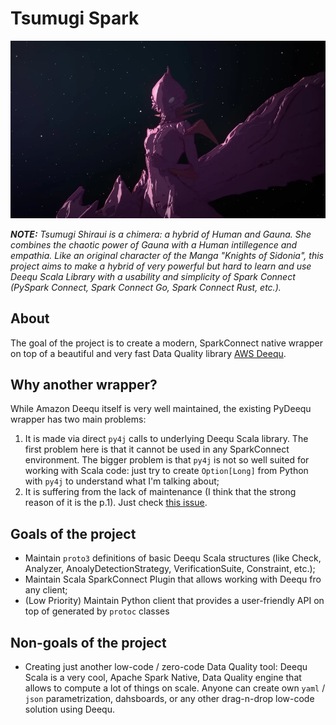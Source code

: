# Tsumugi Spark

![](static/tsumugi-spark-logo.png)

**_NOTE:_** _Tsumugi Shiraui is a chimera: a hybrid of Human and Gauna. She combines the chaotic power of Gauna with a Human intillegence and empathia. Like an original character of the Manga "Knights of Sidonia", this project aims to make a hybrid of very powerful but hard to learn and use Deequ Scala Library with a usability and simplicity of Spark Connect (PySpark Connect, Spark Connect Go, Spark Connect Rust, etc.)._

## About

The goal of the project is to create a modern, SparkConnect native wrapper on top of a beautiful and very fast Data Quality library [AWS Deequ](https://github.com/awslabs/deequ).

## Why another wrapper?

While Amazon Deequ itself is very well maintained, the existing PyDeequ wrapper has two main problems:

1. It is made via direct `py4j` calls to underlying Deequ Scala library. The first problem here is that it cannot be used in any SparkConnect environment. The bigger problem is that `py4j` is not so well suited for working with Scala code: just try to create `Option[Long]` from Python with `py4j` to understand what I'm talking about;
2. It is suffering from the lack of maintenance (I think that the strong reason of it is the p.1). Just check [this issue](https://github.com/awslabs/python-deequ/issues/192).

## Goals of the project

- Maintain `proto3` definitions of basic Deequ Scala structures (like Check, Analyzer, AnoalyDetectionStrategy, VerificationSuite, Constraint, etc.);
- Maintain Scala SparkConnect Plugin that allows working with Deequ fro any client;
- (Low Priority) Maintain Python client that provides a user-friendly API on top of generated by `protoc` classes

## Non-goals of the project

- Creating just another low-code / zero-code Data Quality tool: Deequ Scala is a very cool, Apache Spark Native, Data Quality engine that allows to compute a lot of things on scale. Anyone can create own `yaml` / `json` parametrization, dahsboards, or any other drag-n-drop low-code solution using Deequ.


